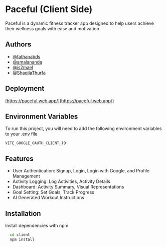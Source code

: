 # Paceful (Client Side)

Paceful is a dynamic fitness tracker app designed to help users achieve their wellness goals with ease and motivation.

## Authors

- [@fathanabds](https://github.com/fathanabds)
- [@amalananda](https://github.com/amalananda)
- [@is2mael](https://github.com/is2mael)
- [@ShaqilaThurfa](https://github.com/ShaqilaThurfa)

## Deployment

[https://paceful.web.app/](https://paceful.web.app/)

## Environment Variables

To run this project, you will need to add the following environment variables to your .env file

`VITE_GOOGLE_OAUTH_CLIENT_ID`

## Features

- User Authentication: Signup, Login, Login with Google, and Profile Management
- Activity Logging: Log Activities, Activity Details
- Dashboard: Activity Summary, Visual Representations
- Goal Setting: Set Goals, Track Progress
- AI Generated Workout Instructions

## Installation

Install dependencies with npm

```bash
  cd client
  npm install
```
